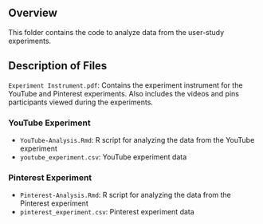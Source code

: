 ## Overview

This folder contains the code to analyze data from the user-study experiments.

## Description of Files

`Experiment Instrument.pdf`: Contains the experiment instrument for the YouTube and Pinterest experiments. Also includes the videos and pins participants viewed during the experiments.

### YouTube Experiment

* `YouTube-Analysis.Rmd`: R script for analyzing the data from the YouTube experiment 
* `youtube_experiment.csv`: YouTube experiment data

### Pinterest Experiment

* `Pinterest-Analysis.Rmd`: R script for analyzing the data from the Pinterest experiment 
* `pinterest_experiment.csv`: Pinterest experiment data
